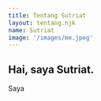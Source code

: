 ```yaml
---
title: Tentang Sutriat
layout: tentang.njk
name: Sutriat
image: '/images/me.jpeg'
---
```


## Hai, saya Sutriat.

Saya 